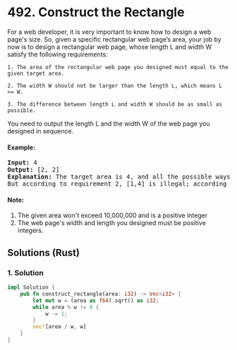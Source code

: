 # 492. Construct the Rectangle
For a web developer, it is very important to know how to design a web page's size. So, given a specific rectangular web page’s area, your job by now is to design a rectangular web page, whose length L and width W satisfy the following requirements:

```
1. The area of the rectangular web page you designed must equal to the given target area.

2. The width W should not be larger than the length L, which means L >= W.

3. The difference between length L and width W should be as small as possible.
```

You need to output the length L and the width W of the web page you designed in sequence.

#### Example:
<pre>
<strong>Input:</strong> 4
<strong>Output:</strong> [2, 2]
<strong>Explanation:</strong> The target area is 4, and all the possible ways to construct it are [1,4], [2,2], [4,1]. 
But according to requirement 2, [1,4] is illegal; according to requirement 3,  [4,1] is not optimal compared to [2,2]. So the length L is 2, and the width W is 2.
</pre>

#### Note:
1. The given area won't exceed 10,000,000 and is a positive integer
2. The web page's width and length you designed must be positive integers.

## Solutions (Rust)

### 1. Solution
```Rust
impl Solution {
    pub fn construct_rectangle(area: i32) -> Vec<i32> {
        let mut w = (area as f64).sqrt() as i32;
        while area % w != 0 {
            w -= 1;
        }
        vec![area / w, w]
    }
}
```
